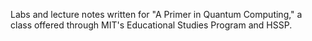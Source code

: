 Labs and lecture notes written for "A Primer in Quantum Computing," a class offered through MIT's Educational Studies Program and HSSP.
